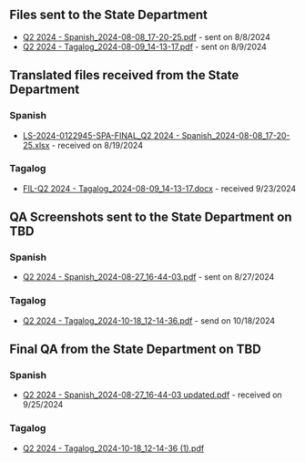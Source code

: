 ## Files sent to the State Department 

- [Q2 2024 - Spanish_2024-08-08_17-20-25.pdf](https://github.com/user-attachments/files/16551419/Q2.2024.-.Spanish_2024-08-08_17-20-25.pdf) - sent on 8/8/2024
- [Q2 2024 - Tagalog_2024-08-09_14-13-17.pdf](https://github.com/user-attachments/files/16562316/Q2.2024.-.Tagalog_2024-08-09_14-13-17.pdf) - sent on 8/9/2024

## Translated files received from the State Department 

### Spanish
- [LS-2024-0122945-SPA-FINAL_Q2 2024 - Spanish_2024-08-08_17-20-25.xlsx](https://github.com/user-attachments/files/16661789/LS-2024-0122945-SPA-FINAL_Q2.2024.-.Spanish_2024-08-08_17-20-25.xlsx) - received on 8/19/2024

### Tagalog
- [FIL-Q2 2024 - Tagalog_2024-08-09_14-13-17.docx](https://github.com/user-attachments/files/17402172/FIL-Q2.2024.-.Tagalog_2024-08-09_14-13-17.docx) - received 9/23/2024

## QA Screenshots sent to the State Department on TBD

### Spanish
- [Q2 2024 - Spanish_2024-08-27_16-44-03.pdf](https://github.com/user-attachments/files/16766114/Q2.2024.-.Spanish_2024-08-27_16-44-03.pdf) - sent on 8/27/2024

### Tagalog
- [Q2 2024 - Tagalog_2024-10-18_12-14-36.pdf](https://github.com/user-attachments/files/17435597/Q2.2024.-.Tagalog_2024-10-18_12-14-36.pdf) - send on 10/18/2024

## Final QA from the State Department on TBD

### Spanish
- [Q2 2024 - Spanish_2024-08-27_16-44-03 updated.pdf](https://github.com/user-attachments/files/17133881/Q2.2024.-.Spanish_2024-08-27_16-44-03.updated.pdf) - received on 9/25/2024

### Tagalog
- [Q2 2024 - Tagalog_2024-10-18_12-14-36 (1).pdf](https://github.com/user-attachments/files/17717871/Q2.2024.-.Tagalog_2024-10-18_12-14-36.1.pdf)


